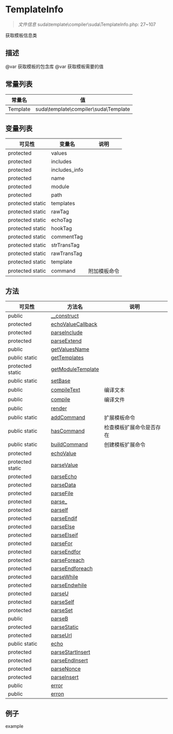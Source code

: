 #  TemplateInfo 

> *文件信息* suda\template\compiler\suda\TemplateInfo.php: 27~107


获取模板信息类


## 描述



@var 获取模板的包含库
@var 获取模板需要的值
## 常量列表
| 常量名  |  值|
|--------|----|
|Template | suda\template\compiler\suda\Template | 


## 变量列表
| 可见性 |  变量名   | 说明 |
|--------|----|------|
| protected    | values | | 
| protected    | includes | | 
| protected    | includes_info | | 
| protected    | name | | 
| protected    | module | | 
| protected    | path | | 
| protected  static  | templates | | 
| protected  static  | rawTag | | 
| protected  static  | echoTag | | 
| protected  static  | hookTag | | 
| protected  static  | commentTag | | 
| protected  static  | strTransTag | | 
| protected  static  | rawTransTag | | 
| protected  static  | template | | 
| protected  static  | command | 附加模板命令| 

## 方法

| 可见性 | 方法名 | 说明 |
|--------|-------|------|
|  public  |[__construct](TemplateInfo/__construct.md) |  |
|  protected  |[echoValueCallback](TemplateInfo/echoValueCallback.md) |  |
|  protected  |[parseInclude](TemplateInfo/parseInclude.md) |  |
|  protected  |[parseExtend](TemplateInfo/parseExtend.md) |  |
|  public  |[getValuesName](TemplateInfo/getValuesName.md) |  |
|  public  static|[getTemplates](TemplateInfo/getTemplates.md) |  |
|  protected  static|[getModuleTemplate](TemplateInfo/getModuleTemplate.md) |  |
|  public  static|[setBase](TemplateInfo/setBase.md) |  |
|  public  |[compileText](TemplateInfo/compileText.md) | 编译文本 |
|  public  |[compile](TemplateInfo/compile.md) | 编译文件 |
|  public  |[render](TemplateInfo/render.md) |  |
|  public  static|[addCommand](TemplateInfo/addCommand.md) | 扩展模板命令 |
|  public  static|[hasCommand](TemplateInfo/hasCommand.md) | 检查模板扩展命令是否存在 |
|  public  static|[buildCommand](TemplateInfo/buildCommand.md) | 创建模板扩展命令 |
|  protected  |[echoValue](TemplateInfo/echoValue.md) |  |
|  protected  static|[parseValue](TemplateInfo/parseValue.md) |  |
|  protected  |[parseEcho](TemplateInfo/parseEcho.md) |  |
|  protected  |[parseData](TemplateInfo/parseData.md) |  |
|  protected  |[parseFile](TemplateInfo/parseFile.md) |  |
|  protected  |[parse_](TemplateInfo/parse_.md) |  |
|  protected  |[parseIf](TemplateInfo/parseIf.md) |  |
|  protected  |[parseEndif](TemplateInfo/parseEndif.md) |  |
|  protected  |[parseElse](TemplateInfo/parseElse.md) |  |
|  protected  |[parseElseif](TemplateInfo/parseElseif.md) |  |
|  protected  |[parseFor](TemplateInfo/parseFor.md) |  |
|  protected  |[parseEndfor](TemplateInfo/parseEndfor.md) |  |
|  protected  |[parseForeach](TemplateInfo/parseForeach.md) |  |
|  protected  |[parseEndforeach](TemplateInfo/parseEndforeach.md) |  |
|  protected  |[parseWhile](TemplateInfo/parseWhile.md) |  |
|  protected  |[parseEndwhile](TemplateInfo/parseEndwhile.md) |  |
|  protected  |[parseU](TemplateInfo/parseU.md) |  |
|  protected  |[parseSelf](TemplateInfo/parseSelf.md) |  |
|  protected  |[parseSet](TemplateInfo/parseSet.md) |  |
|  public  |[parseB](TemplateInfo/parseB.md) |  |
|  protected  |[parseStatic](TemplateInfo/parseStatic.md) |  |
|  protected  |[parseUrl](TemplateInfo/parseUrl.md) |  |
|  public  static|[echo](TemplateInfo/echo.md) |  |
|  protected  |[parseStartInsert](TemplateInfo/parseStartInsert.md) |  |
|  protected  |[parseEndInsert](TemplateInfo/parseEndInsert.md) |  |
|  protected  |[parseNonce](TemplateInfo/parseNonce.md) |  |
|  protected  |[parseInsert](TemplateInfo/parseInsert.md) |  |
|  public  |[error](TemplateInfo/error.md) |  |
|  public  |[erron](TemplateInfo/erron.md) |  |
 

## 例子

example